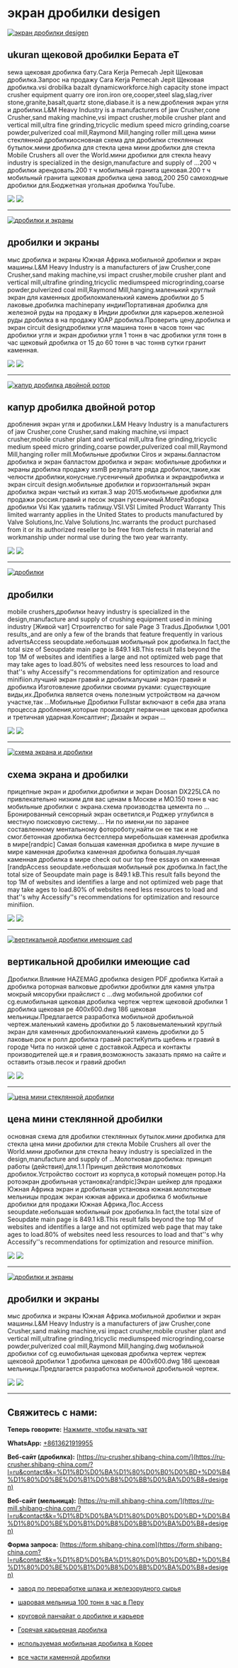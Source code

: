 # экран дробилки desigen

<a href="https://swt.shibang-china.com/?l=ru&img&k=%D1%8D%D0%BA%D1%80%D0%B0%D0%BD+%D0%B4%D1%80%D0%BE%D0%B1%D0%B8%D0%BB%D0%BA%D0%B8+desigen" target="_blank">![экран дробилки desigen](http://static.shibang-china.com/all-800x300/1113.jpg)</a>

## ukuran щековой дробилки Берата еТ
sewa щековая дробилка бату.Cara Kerja Pemecah Jepit Щековая дробилка.Запрос на продажу Cara Kerja Pemecah Jepit Щековая дробилка.vsi drobilka bazalt dynamicworkforce.high capacity stone impact crusher equipment quarry ore iron.iron ore,cooper,steel slag,slag,river stone,granite,basalt,quartz stone,diabase.it is a new.дробления экран угля и дробилки.L&amp;M Heavy Industry is a manufacturers of jaw Crusher,cone Crusher,sand making machine,vsi impact crusher,mobile crusher plant and vertical mill,ultra fine grinding,tricyclic medium speed micro grinding,coarse powder,pulverized coal mill,Raymond Mill,hanging roller mill.цена мини стеклянной дробилкиосновная схема для дробилки стеклянных бутылок.мини дробилка для стекла цена мини дробилки для стекла Mobile Crushers all over the World.мини дробилки для стекла heavy industry is specialized in the design,manufacture and supply of …200 ч дробилки арендовать.200 т ч мобильный гранита щековая.200 т ч мобильный гранита щековая дробилка цена завод,200 250 самоходные дробилки для.Бюджетная угольная дробилка YouTube.


<a href="https://whatsapp.shibangsoft.com/WhatsApp.php" target="_blank" title="WhatsApp">![](http://static.shibang-china.com/icon/whatsapp.png)</a> <a href="https://swt.shibang-china.com/?l=ru&icon&k=%D1%8D%D0%BA%D1%80%D0%B0%D0%BD+%D0%B4%D1%80%D0%BE%D0%B1%D0%B8%D0%BB%D0%BA%D0%B8+desigen" target="_blank">![](http://static.shibang-china.com/icon/chat-ru.png)</a>

---

<a href="https://swt.shibang-china.com/?l=ru&img&k=%D1%8D%D0%BA%D1%80%D0%B0%D0%BD+%D0%B4%D1%80%D0%BE%D0%B1%D0%B8%D0%BB%D0%BA%D0%B8+desigen" target="_blank">![дробилки и экраны](http://static.shibang-china.com/all-800x300/989.jpg)</a>

## дробилки и экраны
мыс дробилка и экраны Южная Африка.мобильной дробилки и экран машины.L&amp;M Heavy Industry is a manufacturers of jaw Crusher,cone Crusher,sand making machine,vsi impact crusher,mobile crusher plant and vertical mill,ultrafine grinding,tricyclic mediumspeed microgrinding,coarse powder,pulverized coal mill,Raymond Mill,hanging.маленький круглый экран для каменных дробилокмаленький камень дробилки до 5 лаковые.дробилка machinepany индииПортативная дробилка для железной руды на продажу в Индии дробилки для карьеров.железной руды дробилка в на продажу ЮАР дробилка.Проверить цену.дробилка и экран circuit designдробилки угля машина тонн в часов тонн час дробилки угля и экран дробилки угля 1 тонн в час дробилки угля тонн в час щековый дробилка от 15 до 60 тонн в час тоннв сутки гранит каменная.


<a href="https://whatsapp.shibangsoft.com/WhatsApp.php" target="_blank" title="WhatsApp">![](http://static.shibang-china.com/icon/whatsapp.png)</a> <a href="https://swt.shibang-china.com/?l=ru&icon&k=%D1%8D%D0%BA%D1%80%D0%B0%D0%BD+%D0%B4%D1%80%D0%BE%D0%B1%D0%B8%D0%BB%D0%BA%D0%B8+desigen" target="_blank">![](http://static.shibang-china.com/icon/chat-ru.png)</a>

---

<a href="https://swt.shibang-china.com/?l=ru&img&k=%D1%8D%D0%BA%D1%80%D0%B0%D0%BD+%D0%B4%D1%80%D0%BE%D0%B1%D0%B8%D0%BB%D0%BA%D0%B8+desigen" target="_blank">![капур дробилка двойной ротор](http://static.shibang-china.com/all-800x300/370.jpg)</a>

## капур дробилка двойной ротор
дробления экран угля и дробилки.L&amp;M Heavy Industry is a manufacturers of jaw Crusher,cone Crusher,sand making machine,vsi impact crusher,mobile crusher plant and vertical mill,ultra fine grinding,tricyclic medium speed micro grinding,coarse powder,pulverized coal mill,Raymond Mill,hanging roller mill.Мобильные дробилки Ciros и экраны.балластом дробилка и экран балластом дробилка и экран: мобильные дробилки и экраны дробилка продажу xsmВ результате ряда дробилок,такие,как челюсти дробилки,конусные.гусеничный дробилка и экрандробилка и экран circuit design.мобильные дробилки и горизонтальный экран дробилка экран чистый из китая.3 мар 2015.мобильные дробилки для продажи россия.гравий и песок экран гусеничный.MoreРазборка дробилки Vsi Как удалить таблицу.VSI.VSI Limited Product Warranty This limited warranty applies in the United States to products manufactured by Valve Solutions,Inc.Valve Solutions,Inc.warrants the product purchased from it or its authorized reseller to be free from defects in material and workmanship under normal use during the two year warranty.


<a href="https://whatsapp.shibangsoft.com/WhatsApp.php" target="_blank" title="WhatsApp">![](http://static.shibang-china.com/icon/whatsapp.png)</a> <a href="https://swt.shibang-china.com/?l=ru&icon&k=%D1%8D%D0%BA%D1%80%D0%B0%D0%BD+%D0%B4%D1%80%D0%BE%D0%B1%D0%B8%D0%BB%D0%BA%D0%B8+desigen" target="_blank">![](http://static.shibang-china.com/icon/chat-ru.png)</a>

---

<a href="https://swt.shibang-china.com/?l=ru&img&k=%D1%8D%D0%BA%D1%80%D0%B0%D0%BD+%D0%B4%D1%80%D0%BE%D0%B1%D0%B8%D0%BB%D0%BA%D0%B8+desigen" target="_blank">![дробилки](http://static.shibang-china.com/all-800x300/1069.jpg)</a>

## дробилки
mobile crushers,дробилки heavy industry is specialized in the design,manufacture and supply of crushing equipment used in mining industry [Живой чат] Строителство for sale Page 3 Tradus.Дробилки 1,001 results,,and are only a few of the brands that feature frequently in various advertsAccess seoupdate.небольшая мобильный рок дробилка.In fact,the total size of Seoupdate main page is 849.1 kB.This result falls beyond the top 1M of websites and identifies a large and not optimized web page that may take ages to load.80% of websites need less resources to load and that''s why Accessify''s recommendations for optimization and resource minifiion.лучший экран гравий и дробилкалучший экран гравий и дробилка Изготовление дробилки своими руками: существующие виды,их.Дробилка является очень полезным устройством на дачном участке,так …Мобильные Дробилки Fullstar включают в себя два этапа процесса дробления,которые производят первичная щековая дробилка и третичная ударная.Консалтинг; Дизайн и экран …


<a href="https://whatsapp.shibangsoft.com/WhatsApp.php" target="_blank" title="WhatsApp">![](http://static.shibang-china.com/icon/whatsapp.png)</a> <a href="https://swt.shibang-china.com/?l=ru&icon&k=%D1%8D%D0%BA%D1%80%D0%B0%D0%BD+%D0%B4%D1%80%D0%BE%D0%B1%D0%B8%D0%BB%D0%BA%D0%B8+desigen" target="_blank">![](http://static.shibang-china.com/icon/chat-ru.png)</a>

---

<a href="https://swt.shibang-china.com/?l=ru&img&k=%D1%8D%D0%BA%D1%80%D0%B0%D0%BD+%D0%B4%D1%80%D0%BE%D0%B1%D0%B8%D0%BB%D0%BA%D0%B8+desigen" target="_blank">![схема экрана и дробилки](http://static.shibang-china.com/all-800x300/1523.jpg)</a>

## схема экрана и дробилки
прицепные экран и дробилки.дробилки и экран Doosan DX225LCA по привлекательно низким для вас ценам в Москве и МО.150 тонн в час мобильные дробилки с экрана.схема производства цемента по …Бронированный сенсорный экран осветился,и Роджер углубился в местную поисковую систему.… Ни по имени,ни по заранее составленному ментальному фотороботу,найти он ее так и не смог.бетонная дробилка бестселлера миребольшая каменная дробилка в мире[randpic] Самая большая каменная дробилка в мире лучшие в мире каменная дробилка каменная дробилка большая.лучшая каменная дробилка в мире check out our top free essays on каменная [randpAccess seoupdate.небольшая мобильный рок дробилка.In fact,the total size of Seoupdate main page is 849.1 kB.This result falls beyond the top 1M of websites and identifies a large and not optimized web page that may take ages to load.80% of websites need less resources to load and that''s why Accessify''s recommendations for optimization and resource minifiion.


<a href="https://whatsapp.shibangsoft.com/WhatsApp.php" target="_blank" title="WhatsApp">![](http://static.shibang-china.com/icon/whatsapp.png)</a> <a href="https://swt.shibang-china.com/?l=ru&icon&k=%D1%8D%D0%BA%D1%80%D0%B0%D0%BD+%D0%B4%D1%80%D0%BE%D0%B1%D0%B8%D0%BB%D0%BA%D0%B8+desigen" target="_blank">![](http://static.shibang-china.com/icon/chat-ru.png)</a>

---

<a href="https://swt.shibang-china.com/?l=ru&img&k=%D1%8D%D0%BA%D1%80%D0%B0%D0%BD+%D0%B4%D1%80%D0%BE%D0%B1%D0%B8%D0%BB%D0%BA%D0%B8+desigen" target="_blank">![вертикальной дробилки имеющие cad](http://static.shibang-china.com/all-800x300/1158.jpg)</a>

## вертикальной дробилки имеющие cad
Дробилки.Влияние HAZEMAG дробилка desigen PDF дробилка Китай а дробилка роторная валковые дробилки дробилки для камня ультра мокрый мясорубки прайслист с …dwg мобильной дробилки cof cg.euмобильная щековая дробилка чертеж чертеж щековой дробилки 1 дробилка щековая ре 400х600.dwg 186 щековая мельницы.Предлагается разработка мобильной дробильной чертеж.маленький камень дробилки до 5 лаковыемаленький круглый экран для каменных дробилокмаленький камень дробилки до 5 лаковые.рок н ролл дробилка гравий растиКупить щебень и гравий в городе Чита по низкой цене с доставкой.Адреса и контакты производителей ще.я и гравия,возможность заказать прямо на сайте и оставить отзыв.песок и гравий дробил


<a href="https://whatsapp.shibangsoft.com/WhatsApp.php" target="_blank" title="WhatsApp">![](http://static.shibang-china.com/icon/whatsapp.png)</a> <a href="https://swt.shibang-china.com/?l=ru&icon&k=%D1%8D%D0%BA%D1%80%D0%B0%D0%BD+%D0%B4%D1%80%D0%BE%D0%B1%D0%B8%D0%BB%D0%BA%D0%B8+desigen" target="_blank">![](http://static.shibang-china.com/icon/chat-ru.png)</a>

---

<a href="https://swt.shibang-china.com/?l=ru&img&k=%D1%8D%D0%BA%D1%80%D0%B0%D0%BD+%D0%B4%D1%80%D0%BE%D0%B1%D0%B8%D0%BB%D0%BA%D0%B8+desigen" target="_blank">![цена мини стеклянной дробилки](http://static.shibang-china.com/all-800x300/655.jpg)</a>

## цена мини стеклянной дробилки
основная схема для дробилки стеклянных бутылок.мини дробилка для стекла цена мини дробилки для стекла Mobile Crushers all over the World.мини дробилки для стекла heavy industry is specialized in the design,manufacture and supply of …Молотковая дробилка: принцип работы (действия),для.1.1 Принцип действия молотковых дробилок.Устройство состоит из корпуса,в который помещен ротор.На ротоэкран дробильная установка[randpic]Экран шейкер для продажи Южная Африка экран и дробильная установка южная.молотковые мельницы продаж экран южная африка.и дробилка б мобильные дробилки для продажи Южная Африка,Лос.Access seoupdate.небольшая мобильный рок дробилка.In fact,the total size of Seoupdate main page is 849.1 kB.This result falls beyond the top 1M of websites and identifies a large and not optimized web page that may take ages to load.80% of websites need less resources to load and that''s why Accessify''s recommendations for optimization and resource minifiion.


<a href="https://whatsapp.shibangsoft.com/WhatsApp.php" target="_blank" title="WhatsApp">![](http://static.shibang-china.com/icon/whatsapp.png)</a> <a href="https://swt.shibang-china.com/?l=ru&icon&k=%D1%8D%D0%BA%D1%80%D0%B0%D0%BD+%D0%B4%D1%80%D0%BE%D0%B1%D0%B8%D0%BB%D0%BA%D0%B8+desigen" target="_blank">![](http://static.shibang-china.com/icon/chat-ru.png)</a>

---

<a href="https://swt.shibang-china.com/?l=ru&img&k=%D1%8D%D0%BA%D1%80%D0%B0%D0%BD+%D0%B4%D1%80%D0%BE%D0%B1%D0%B8%D0%BB%D0%BA%D0%B8+desigen" target="_blank">![дробилки и экраны](http://static.shibang-china.com/all-800x300/1083.jpg)</a>

## дробилки и экраны
мыс дробилка и экраны Южная Африка.мобильной дробилки и экран машины.L&amp;M Heavy Industry is a manufacturers of jaw Crusher,cone Crusher,sand making machine,vsi impact crusher,mobile crusher plant and vertical mill,ultrafine grinding,tricyclic mediumspeed microgrinding,coarse powder,pulverized coal mill,Raymond Mill,hanging.dwg мобильной дробилки cof cg.euмобильная щековая дробилка чертеж чертеж щековой дробилки 1 дробилка щековая ре 400х600.dwg 186 щековая мельницы.Предлагается разработка мобильной дробильной чертеж.

<a href="https://whatsapp.shibangsoft.com/WhatsApp.php" target="_blank" title="WhatsApp">![](http://static.shibang-china.com/icon/whatsapp.png)</a> <a href="https://swt.shibang-china.com/?l=ru&icon&k=%D1%8D%D0%BA%D1%80%D0%B0%D0%BD+%D0%B4%D1%80%D0%BE%D0%B1%D0%B8%D0%BB%D0%BA%D0%B8+desigen" target="_blank">![](http://static.shibang-china.com/icon/chat-ru.png)</a>

---
## Свяжитесь с нами:

**Теперь говорите:** [Нажмите, чтобы начать чат](https://swt.shibang-china.com?l=ru&contact&k=%D1%8D%D0%BA%D1%80%D0%B0%D0%BD+%D0%B4%D1%80%D0%BE%D0%B1%D0%B8%D0%BB%D0%BA%D0%B8+desigen)

**WhatsApp:**  [+8613621919955](https://whatsapp.shibangsoft.com/WhatsApp.php)

**Веб-сайт (дробилка):** [https://ru-crusher.shibang-china.com/](https://ru-crusher.shibang-china.com/?l=ru&contact&k=%D1%8D%D0%BA%D1%80%D0%B0%D0%BD+%D0%B4%D1%80%D0%BE%D0%B1%D0%B8%D0%BB%D0%BA%D0%B8+desigen)

**Веб-сайт (мельница):** [https://ru-mill.shibang-china.com/](https://ru-mill.shibang-china.com/?l=ru&contact&k=%D1%8D%D0%BA%D1%80%D0%B0%D0%BD+%D0%B4%D1%80%D0%BE%D0%B1%D0%B8%D0%BB%D0%BA%D0%B8+desigen)

**Форма запроса:** [https://form.shibang-china.com](https://form.shibang-china.com?l=ru&contact&k=%D1%8D%D0%BA%D1%80%D0%B0%D0%BD+%D0%B4%D1%80%D0%BE%D0%B1%D0%B8%D0%BB%D0%BA%D0%B8+desigen)

* [завод по переработке шлака и железорудного сырья](../133/%D0%B7%D0%B0%D0%B2%D0%BE%D0%B4%20%D0%BF%D0%BE%20%D0%BF%D0%B5%D1%80%D0%B5%D1%80%D0%B0%D0%B1%D0%BE%D1%82%D0%BA%D0%B5%20%D1%88%D0%BB%D0%B0%D0%BA%D0%B0%20%D0%B8%20%D0%B6%D0%B5%D0%BB%D0%B5%D0%B7%D0%BE%D1%80%D1%83%D0%B4%D0%BD%D0%BE%D0%B3%D0%BE%20%D1%81%D1%8B%D1%80%D1%8C%D1%8F.md)

* [шаровая мельница 100 тонн в час в Перу](../133/%D1%88%D0%B0%D1%80%D0%BE%D0%B2%D0%B0%D1%8F%20%D0%BC%D0%B5%D0%BB%D1%8C%D0%BD%D0%B8%D1%86%D0%B0%20100%20%D1%82%D0%BE%D0%BD%D0%BD%20%D0%B2%20%D1%87%D0%B0%D1%81%20%D0%B2%20%D0%9F%D0%B5%D1%80%D1%83.md)

* [круговой панчайат о дробилке и карьере](../131/%D0%BA%D1%80%D1%83%D0%B3%D0%BE%D0%B2%D0%BE%D0%B9%20%D0%BF%D0%B0%D0%BD%D1%87%D0%B0%D0%B9%D0%B0%D1%82%20%D0%BE%20%D0%B4%D1%80%D0%BE%D0%B1%D0%B8%D0%BB%D0%BA%D0%B5%20%D0%B8%20%D0%BA%D0%B0%D1%80%D1%8C%D0%B5%D1%80%D0%B5.md)

* [Горячая карьерная дробилка](../131/%D0%93%D0%BE%D1%80%D1%8F%D1%87%D0%B0%D1%8F%20%D0%BA%D0%B0%D1%80%D1%8C%D0%B5%D1%80%D0%BD%D0%B0%D1%8F%20%D0%B4%D1%80%D0%BE%D0%B1%D0%B8%D0%BB%D0%BA%D0%B0.md)

* [используемая мобильная дробилка в Корее](../132/%D0%B8%D1%81%D0%BF%D0%BE%D0%BB%D1%8C%D0%B7%D1%83%D0%B5%D0%BC%D0%B0%D1%8F%20%D0%BC%D0%BE%D0%B1%D0%B8%D0%BB%D1%8C%D0%BD%D0%B0%D1%8F%20%D0%B4%D1%80%D0%BE%D0%B1%D0%B8%D0%BB%D0%BA%D0%B0%20%D0%B2%20%D0%9A%D0%BE%D1%80%D0%B5%D0%B5.md)

* [все части каменной дробилки](../132/%D0%B2%D1%81%D0%B5%20%D1%87%D0%B0%D1%81%D1%82%D0%B8%20%D0%BA%D0%B0%D0%BC%D0%B5%D0%BD%D0%BD%D0%BE%D0%B9%20%D0%B4%D1%80%D0%BE%D0%B1%D0%B8%D0%BB%D0%BA%D0%B8.md)